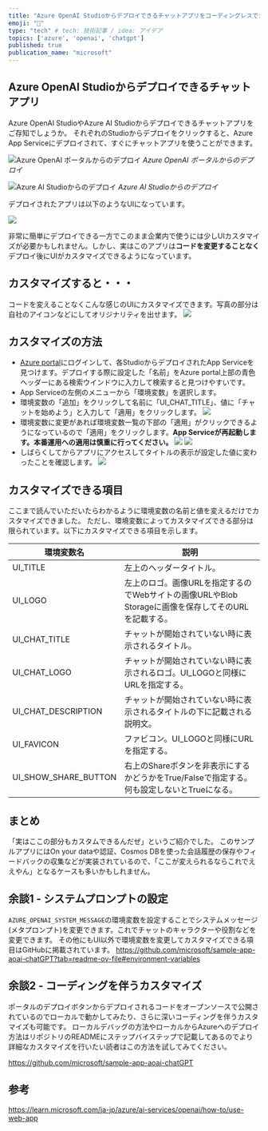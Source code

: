 ```yaml
---
title: "Azure OpenAI Studioからデプロイできるチャットアプリをコーディングレスでカスタマイズする"
emoji: "🐙"
type: "tech" # tech: 技術記事 / idea: アイデア
topics: ['azure', 'openai', 'chatgpt']
published: true
publication_name: "microsoft"
---
```

## Azure OpenAI Studioからデプロイできるチャットアプリ

Azure OpenAI StudioやAzure AI Studioからデプロイできるチャットアプリをご存知でしょうか。
それぞれのStudioからデプロイをクリックすると、Azure App Serviceにデプロイされて、すぐにチャットアプリを使うことができます。

![Azure OpenAI ポータルからのデプロイ](/images/azure-openai-custom-sample-app-aoai-chatgpt/aoai_studio.png)
*Azure OpenAI ポータルからのデプロイ*

![Azure AI Studioからのデプロイ](/images/azure-openai-custom-sample-app-aoai-chatgpt/ai_studio.png)
*Azure AI Studioからのデプロイ*

デプロイされたアプリは以下のようなUIになっています。

![](/images/azure-openai-custom-sample-app-aoai-chatgpt/original.png)

非常に簡単にデプロイできる一方でこのまま企業内で使うには少しUIカスタマイズが必要かもしれません。しかし、実はこのアプリは**コードを変更することなく**デプロイ後にUIがカスタマイズできるようになっています。

## カスタマイズすると・・・
コードを変えることなくこんな感じのUIにカスタマイズできます。写真の部分は自社のアイコンなどにしてオリジナリティを出せます。
![](/images/azure-openai-custom-sample-app-aoai-chatgpt/customized.png)

## カスタマイズの方法
- [Azure portal](https://portal.azure.com)にログインして、各StudioからデプロイされたApp Serviceを見つけます。デプロイする際に設定した「名前」をAzure portal上部の青色ヘッダーにある検索ウインドウに入力して検索すると見つけやすいです。
- App Serviceの左側のメニューから「環境変数」を選択します。
- 環境変数の「追加」をクリックして名前に「UI_CHAT_TITLE」、値に「チャットを始めよう」と入力して「適用」をクリックします。
![](/images/azure-openai-custom-sample-app-aoai-chatgpt/1.png)
- 環境変数に変更があれば環境変数一覧の下部の「適用」がクリックできるようになっているので「適用」をクリックします。**App Serviceが再起動します。本番運用への適用は慎重に行ってください。**
![](/images/azure-openai-custom-sample-app-aoai-chatgpt/2.png)
![](/images/azure-openai-custom-sample-app-aoai-chatgpt/3.png)
- しばらくしてからアプリにアクセスしてタイトルの表示が設定した値に変わったことを確認します。
![](/images/azure-openai-custom-sample-app-aoai-chatgpt/4.png)


## カスタマイズできる項目
ここまで読んでいただいたらわかるように環境変数の名前と値を変えるだけでカスタマイズできました。
ただし、環境変数によってカスタマイズできる部分は限られています。以下にカスタマイズできる項目を示します。

| 環境変数名 | 説明 |
| --- | --- |
| UI_TITLE | 左上のヘッダータイトル。 |
| UI_LOGO | 左上のロゴ。画像URLを指定するのでWebサイトの画像URLやBlob Storageに画像を保存してそのURLを記載する。 |
| UI_CHAT_TITLE | チャットが開始されていない時に表示されるタイトル。 |
| UI_CHAT_LOGO | チャットが開始されていない時に表示されるロゴ。UI_LOGOと同様にURLを指定する。 |
| UI_CHAT_DESCRIPTION | チャットが開始されていない時に表示されるタイトルの下に記載される説明文。 |
| UI_FAVICON | ファビコン。UI_LOGOと同様にURLを指定する。 |
| UI_SHOW_SHARE_BUTTON | 右上のShareボタンを非表示にするかどうかをTrue/Falseで指定する。何も設定しないとTrueになる。 |

## まとめ
「実はここの部分もカスタムできるんだぜ」というご紹介でした。
このサンプルアプリにはOn your dataや認証、Cosmos DBを使った会話履歴の保存やフィードバックの収集などが実装されているので、「ここが変えられるならこれでええやん」となるケースも多いかもしれません。

## 余談1 - システムプロンプトの設定
`AZURE_OPENAI_SYSTEM_MESSAGE`の環境変数を設定することでシステムメッセージ(メタプロンプト)を変更できます。これでチャットのキャラクターや役割などを変更できます。
その他にもUI以外で環境変数を変更してカスタマイズできる項目はGitHubに掲載されています。
https://github.com/microsoft/sample-app-aoai-chatGPT?tab=readme-ov-file#environment-variables

## 余談2 - コーディングを伴うカスタマイズ
ポータルのデプロイボタンからデプロイされるコードをオープンソースで公開されているのでローカルで動かしてみたり、さらに深いコーディングを伴うカスタマイズも可能です。
ローカルデバッグの方法やローカルからAzureへのデプロイ方法はリポジトリのREADMEにステップバイステップで記載してあるのでより詳細なカスタマイズを行いたい読者はこの方法を試してみてください。

https://github.com/microsoft/sample-app-aoai-chatGPT

## 参考
https://learn.microsoft.com/ja-jp/azure/ai-services/openai/how-to/use-web-app